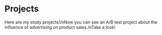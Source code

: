 # Projects
Here are my study projects!/nNow you can see an A/B test project about the influence of advertising on product sales./nTake a look!
